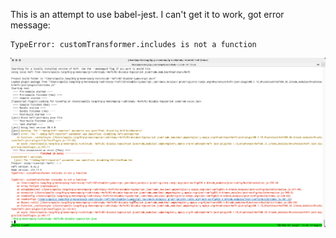This is an attempt to use babel-jest. I can't get it to work, got error message: 
```
TypeError: customTransformer.includes is not a function
```

<img src="./doc/custom-transformer-includes-is-not-a-func.png" />